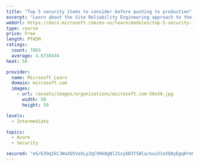 ```yaml
---
title: "Top 5 security items to consider before pushing to production"
excerpt: "Learn about the Site Reliability Engineering approach to the challenge of assuring reliability and gain a better understanding of why it matters."
webUrl: https://docs.microsoft.com/en-us/learn/modules/top-5-security-items-to-consider/
type: course
price: Free
length: PT45M
ratings:
  count: 7803
  average: 4.6738434
heat: 56

provider:
  name: Microsoft Learn
  domain: microsoft.com
  images:
    - url: /assets/images/organizations/microsoft.com-50x50.jpg
      width: 50
      height: 50

levels:
  - Intermediate

topics:
  - Azure
  - Security

secured: "eG/63OqIkCJWaXQSVaXLyZqCVHk8gNl2SsybD3TSWla/ouu31oVQAyEgq0reQ3euOL90HWS+3uYffwYJspU2riMOPp1M4VwdqkUrGTuNnfoQXi5yiBIloSDH8mo3S91ug/EZe1Zt/4yhcNllSeHdBU0Y0jIl3slMh7OzG0RdHrSilyyPlBrZxoC8SrRdbirB7Au+Rmb5OgH4Rin6gcfscEov7l2avzf705Mi3neGKeCE4ivVK41HD3aPfGt3ucWJ/GQoASGovDuRFJXkpaf3eNNCwcbp8lTnSoVV1VvmxadQogiD83RqPHxB4H8ZZA/wDBLubOS+zpyJIDd8PVZnxzHZIODaI04G+vW52Tq9vJPvIla0Xt2TWwU2Wqi4LRMyejtlls7S/3rI2ddApGC2l7CWN7Zf3sCmubvG58tDqj4=;QIpo1rXw9k+jwF4zqgfgTA=="
---
```


